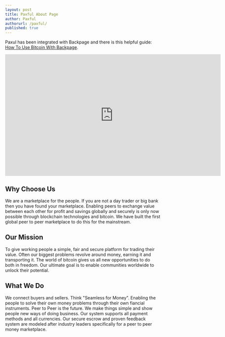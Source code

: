 ```yaml
---
layout: post
title: Paxful About Page
author: Paxful
authorurl: /paxful/
published: true
---
```


<p>Paxul has been integrated with Backpage and there is this helpful guide: <a href="/how-to-use-bitcoin-with-backpage/">How To Use Bitcoin With Backpage</a>.
<center><iframe width="700" height="394" src="https://www.youtube.com/embed/MRcA01xt2L0" frameborder="0" allowfullscreen></iframe></center>
<h2>Why Choose Us</h2>
<p>We are a marketplace for the people. If you are not a day trader or big bank then you have found your marketplace. Enabling peers to exchange value between each other for profit and savings globally and securely is only now possible through blockchain technologies and bitcoin. We have built the first global peer to peer marketplace to do this for the mainstream.
<h2>Our Mission</h2>
<p>To give working people a simple, fair and secure platform for trading their value. Often our biggest problems revolve around money, earning it and transporting it. The world of bitcoin gives us all new opportunities to do both in freedom. Our ultimate goal is to enable communities worldwide to unlock their potential.
<h2>What We Do</h2>
<p>We connect buyers and sellers. Think "Seamless for Money". Enabling the people to solve their own money problems through their own fiancial instruments. Peer to Peer is the future. We make things simple and show people new ways of doing business. Our system supports all payment methods and all currencies. Our secure escrow and proven feedback system are modeled after industry leaders specifically for a peer to peer money marketplace.